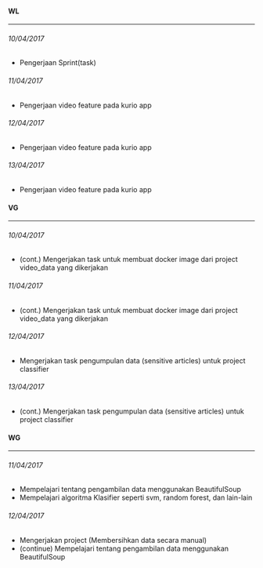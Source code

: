 #### WL
---
###### 10/04/2017
 * Pengerjaan Sprint(task)

###### 11/04/2017
 * Pengerjaan video feature pada kurio app

 ###### 12/04/2017
 * Pengerjaan video feature pada kurio app

 ###### 13/04/2017
 * Pengerjaan video feature pada kurio app

#### VG
---
###### 10/04/2017
* (cont.) Mengerjakan task untuk membuat docker image dari project video_data yang dikerjakan

###### 11/04/2017
* (cont.) Mengerjakan task untuk membuat docker image dari project video_data yang dikerjakan

###### 12/04/2017
* Mengerjakan task pengumpulan data (sensitive articles) untuk project classifier

###### 13/04/2017
* (cont.) Mengerjakan task pengumpulan data (sensitive articles) untuk project classifier

#### WG
---
###### 11/04/2017
* Mempelajari tentang pengambilan data menggunakan BeautifulSoup
* Mempelajari algoritma Klasifier seperti svm, random forest, dan lain-lain

###### 12/04/2017
* Mengerjakan project (Membersihkan data secara manual)
* (continue) Mempelajari tentang pengambilan data menggunakan BeautifulSoup

